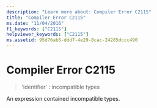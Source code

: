 ```yaml
---
description: "Learn more about: Compiler Error C2115"
title: "Compiler Error C2115"
ms.date: "11/04/2016"
f1_keywords: ["C2115"]
helpviewer_keywords: ["C2115"]
ms.assetid: 95d76ab5-ddd7-4e29-8cac-24285dccc490
---
```

# Compiler Error C2115

> 'identifier' : incompatible types

An expression contained incompatible types.
